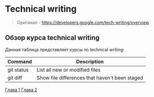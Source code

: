 # Technical writing 
> Оригинал - https://developers.google.com/tech-writing/overview

## Обзор курса technical writing 
Данная таблица представляет курсы по technical writing:

| Command | Description |
| --- | --- |
| git status | List all new or modified files |
| git diff | Show file differences that haven't been staged |



[Глава 1](./tw-one.md)
[Глава 2](./tw-two.md)
